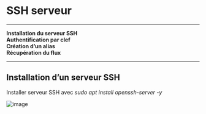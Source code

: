 # SSH serveur

_______

**Installation du serveur SSH**  
**Authentification par clef**  
**Création d’un alias**   
**Récupération du flux**  

____

## Installation d’un serveur SSH 

Installer serveur SSH avec _sudo apt install openssh-server -y_  

![image](https://github.com/techerbeatrice/ssh_server/assets/138071140/cfc0049a-e5bb-46e4-b344-70a4d25fd907)


